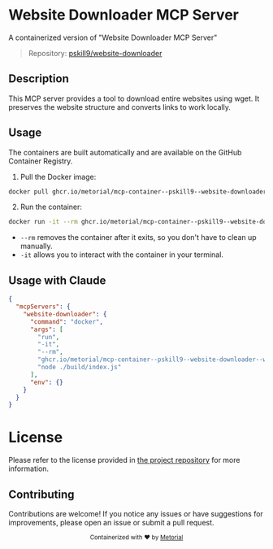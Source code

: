 
# Website Downloader MCP Server

A containerized version of "Website Downloader MCP Server"

> Repository: [pskill9/website-downloader](https://github.com/pskill9/website-downloader)

## Description

This MCP server provides a tool to download entire websites using wget. It preserves the website structure and converts links to work locally.


## Usage

The containers are built automatically and are available on the GitHub Container Registry.

1. Pull the Docker image:

```bash
docker pull ghcr.io/metorial/mcp-container--pskill9--website-downloader--website-downloader
```

2. Run the container:

```bash
docker run -it --rm ghcr.io/metorial/mcp-container--pskill9--website-downloader--website-downloader 
```

- `--rm` removes the container after it exits, so you don't have to clean up manually.
- `-it` allows you to interact with the container in your terminal.



## Usage with Claude

```json
{
  "mcpServers": {
    "website-downloader": {
      "command": "docker",
      "args": [
        "run",
        "-it",
        "--rm",
        "ghcr.io/metorial/mcp-container--pskill9--website-downloader--website-downloader",
        "node ./build/index.js"
      ],
      "env": {}
    }
  }
}
```

# License

Please refer to the license provided in [the project repository](https://github.com/pskill9/website-downloader) for more information.

## Contributing

Contributions are welcome! If you notice any issues or have suggestions for improvements, please open an issue or submit a pull request.

<div align="center">
  <sub>Containerized with ❤️ by <a href="https://metorial.com">Metorial</a></sub>
</div>
  
